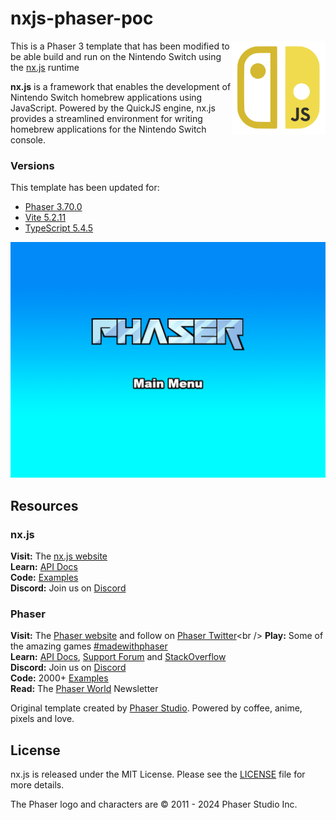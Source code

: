 # nxjs-phaser-poc

<img align="right" width="150" height="150" src="./public/assets/nxjs-logo.png">

This is a Phaser 3 template that has been modified to be able build and run on the Nintendo Switch using the [nx.js](https://nxjs.n8.io/) runtime

**nx.js** is a framework that enables the development of Nintendo Switch homebrew applications using JavaScript. Powered by the QuickJS engine, nx.js provides a streamlined environment for writing homebrew applications for the Nintendo Switch console.

### Versions

This template has been updated for:

- [Phaser 3.70.0](https://github.com/phaserjs/phaser)
- [Vite 5.2.11](https://github.com/vitejs/vite)
- [TypeScript 5.4.5](https://github.com/microsoft/TypeScript)

![screenshot](screenshot.png)

## Resources

### nx.js

**Visit:** The [nx.js website](https://nxjs.n8.io/)<br />
**Learn:** [API Docs](https://newdocs.phaser.io)<br />
**Code:** [Examples](https://github.com/TooTallNate/nx.js/blob/main/apps)<br />
**Discord:** Join us on [Discord](https://discord.gg/MMmn73nsGz)

### Phaser
**Visit:** The [Phaser website](https://phaser.io) and follow on [Phaser Twitter](https://twitter.com/phaser_)<br />
**Play:** Some of the amazing games [#madewithphaser](https://twitter.com/search?q=%23madewithphaser&src=typed_query&f=live)<br />
**Learn:** [API Docs](https://newdocs.phaser.io), [Support Forum](https://phaser.discourse.group/) and [StackOverflow](https://stackoverflow.com/questions/tagged/phaser-framework)<br />
**Discord:** Join us on [Discord](https://discord.gg/phaser)<br />
**Code:** 2000+ [Examples](https://labs.phaser.io)<br />
**Read:** The [Phaser World](https://phaser.io/community/newsletter) Newsletter<br />

Original template created by [Phaser Studio](mailto:support@phaser.io). Powered by coffee, anime, pixels and love.

## License

nx.js is released under the MIT License. Please see the [LICENSE](https://github.com/TooTallNate/nx.js/blob/main/LICENSE) file for more details.

The Phaser logo and characters are &copy; 2011 - 2024 Phaser Studio Inc.
